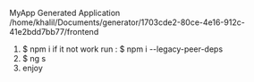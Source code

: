 MyApp Generated Application /home/khalil/Documents/generator/1703cde2-80ce-4e16-912c-41e2bdd7bb77/frontend

1) $ npm i 
  if it not work run : $ npm i --legacy-peer-deps
2) $ ng s
3) enjoy